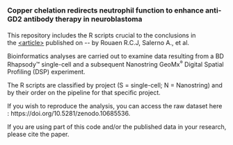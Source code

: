 <h1><strong style="font-size: 16px;">Copper chelation redirects neutrophil function to enhance anti-GD2 antibody therapy in neuroblastoma</strong></h1>
<p>This repository includes the R scripts crucial to the conclusions in the&nbsp;<a href="#top">&lt;article&gt;</a> published on -- by Rouaen R.C.J, Salerno A., et al.</p>
<p>Bioinformatics analyses are carried out to examine data resulting from a BD Rhapsody&trade; single-cell and a subsequent Nanostring GeoMx<sup style="font-size: 10px;">&reg;</sup> Digital Spatial Profiling (DSP) experiment.</p>
<p>The R scripts are classified by project (S = single-cell; N = Nanostring) and by their order on the pipeline for that specific project.</p>
<p>If you wish to reproduce the analysis, you can access the raw dataset here :&nbsp;https://doi.org/10.5281/zenodo.10685536.</p>
<p>If you are using part of this code and/or the published data in your research, please cite the paper.</p>
